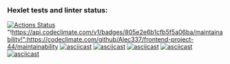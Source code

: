 ### Hexlet tests and linter status:
[![Actions Status](https://github.com/Alec337/frontend-project-44/actions/workflows/hexlet-check.yml/badge.svg)](https://github.com/Alec337/frontend-project-44/actions)
"!https://api.codeclimate.com/v1/badges/805e2e6b1cfb5f5a06ba/maintainability!":https://codeclimate.com/github/Alec337/frontend-project-44/maintainability
[![asciicast](https://asciinema.org/a/YXZUlKAarEdfQURHE0lG0MkSx.svg)](https://asciinema.org/a/YXZUlKAarEdfQURHE0lG0MkSx)
[![asciicast](https://asciinema.org/a/geehYgVjQuyyG1Puggl6mTCcz.svg)](https://asciinema.org/a/geehYgVjQuyyG1Puggl6mTCcz)
[![asciicast](https://asciinema.org/a/NrNPmF65U1rRaDCsgfZVQzWp8.svg)](https://asciinema.org/a/NrNPmF65U1rRaDCsgfZVQzWp8)
[![asciicast](https://asciinema.org/a/MOXOqFgKUkQpwn3zhMBpnZSQO.svg)](https://asciinema.org/a/MOXOqFgKUkQpwn3zhMBpnZSQO)
[![asciicast](https://asciinema.org/a/uGMs7MkSwr9PxHUjWhWJojC2x.svg)](https://asciinema.org/a/uGMs7MkSwr9PxHUjWhWJojC2x)